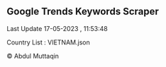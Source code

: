 

## Google Trends Keywords Scraper 
 
Last Update 17-05-2023 , 11:53:48

Country List :
VIETNAM.json



© Abdul Muttaqin 
